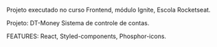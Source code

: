 Projeto executado no curso Frontend, módulo Ignite, Escola Rocketseat.

Projeto: DT-Money
Sistema de controle de contas.

FEATURES: React, Styled-components, Phosphor-icons.
